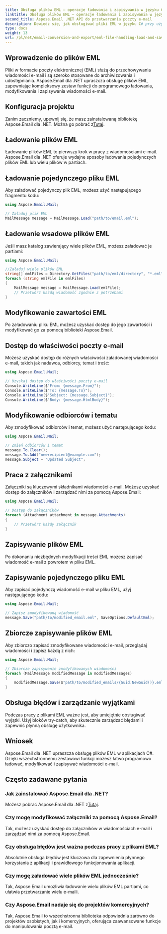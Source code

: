 ```yaml
---
title: Obsługa plików EML — operacje ładowania i zapisywania w języku C#
linktitle: Obsługa plików EML — operacje ładowania i zapisywania w języku C#
second_title: Aspose.Email .NET API do przetwarzania poczty e-mail
description: Dowiedz się, jak obsługiwać pliki EML w języku C# przy użyciu Aspose.Email dla .NET. Przewodnik krok po kroku z przykładami kodu umożliwiającymi ładowanie, modyfikowanie i zapisywanie wiadomości e-mail.
type: docs
weight: 13
url: /pl/net/email-conversion-and-export/eml-file-handling-load-and-save-operations-in-csharp/
---
```


## Wprowadzenie do plików EML

Pliki w formacie poczty elektronicznej (EML) służą do przechowywania wiadomości e-mail i są szeroko stosowane do archiwizowania i udostępniania. Aspose.Email dla .NET upraszcza obsługę plików EML, zapewniając kompleksowy zestaw funkcji do programowego ładowania, modyfikowania i zapisywania wiadomości e-mail.

## Konfiguracja projektu

 Zanim zaczniemy, upewnij się, że masz zainstalowaną bibliotekę Aspose.Email dla .NET. Można go pobrać z[Tutaj](https://releases.aspose.com/email/net).

## Ładowanie plików EML

Ładowanie plików EML to pierwszy krok w pracy z wiadomościami e-mail. Aspose.Email dla .NET oferuje wydajne sposoby ładowania pojedynczych plików EML lub wielu plików w partiach.

## Ładowanie pojedynczego pliku EML

Aby załadować pojedynczy plik EML, możesz użyć następującego fragmentu kodu:

```csharp
using Aspose.Email.Mail;

// Załaduj plik EML
MailMessage message = MailMessage.Load("path/to/email.eml");
```

## Ładowanie wsadowe plików EML

Jeśli masz katalog zawierający wiele plików EML, możesz załadować je partiami:

```csharp
using Aspose.Email.Mail;

//Załaduj wiele plików EML
string[] emlFiles = Directory.GetFiles("path/to/eml/directory", "*.eml");
foreach (string emlFile in emlFiles)
{
    MailMessage message = MailMessage.Load(emlFile);
    // Przetwórz każdą wiadomość zgodnie z potrzebami
}
```

## Modyfikowanie zawartości EML

Po załadowaniu pliku EML możesz uzyskać dostęp do jego zawartości i modyfikować go za pomocą biblioteki Aspose.Email.

## Dostęp do właściwości poczty e-mail

Możesz uzyskać dostęp do różnych właściwości załadowanej wiadomości e-mail, takich jak nadawca, odbiorcy, temat i treść:

```csharp
using Aspose.Email.Mail;

// Uzyskaj dostęp do właściwości poczty e-mail
Console.WriteLine($"From: {message.From}");
Console.WriteLine($"To: {message.To}");
Console.WriteLine($"Subject: {message.Subject}");
Console.WriteLine($"Body: {message.HtmlBody}");
```

## Modyfikowanie odbiorców i tematu

Aby zmodyfikować odbiorców i temat, możesz użyć następującego kodu:

```csharp
using Aspose.Email.Mail;

// Zmień odbiorców i temat
message.To.Clear();
message.To.Add("newrecipient@example.com");
message.Subject = "Updated Subject";
```

## Praca z załącznikami

Załączniki są kluczowymi składnikami wiadomości e-mail. Możesz uzyskać dostęp do załączników i zarządzać nimi za pomocą Aspose.Email:

```csharp
using Aspose.Email.Mail;

// Dostęp do załączników
foreach (Attachment attachment in message.Attachments)
{
    // Przetwórz każdy załącznik
}
```

## Zapisywanie plików EML

Po dokonaniu niezbędnych modyfikacji treści EML możesz zapisać wiadomość e-mail z powrotem w pliku EML.

## Zapisywanie pojedynczego pliku EML

Aby zapisać pojedynczą wiadomość e-mail w pliku EML, użyj następującego kodu:

```csharp
using Aspose.Email.Mail;

// Zapisz zmodyfikowaną wiadomość
message.Save("path/to/modified_email.eml", SaveOptions.DefaultEml);
```

## Zbiorcze zapisywanie plików EML

Aby zbiorczo zapisać zmodyfikowane wiadomości e-mail, przeglądaj wiadomości i zapisz każdą z nich:

```csharp
using Aspose.Email.Mail;

// Zbiorcze zapisywanie zmodyfikowanych wiadomości
foreach (MailMessage modifiedMessage in modifiedMessages)
{
    modifiedMessage.Save($"path/to/modified_emails/{Guid.NewGuid()}.eml", SaveOptions.DefaultEml);
}
```

## Obsługa błędów i zarządzanie wyjątkami

Podczas pracy z plikami EML ważne jest, aby umiejętnie obsługiwać wyjątki. Użyj bloków try-catch, aby skutecznie zarządzać błędami i zapewnić płynną obsługę użytkownika.

## Wniosek

Aspose.Email dla .NET upraszcza obsługę plików EML w aplikacjach C#. Dzięki wszechstronnemu zestawowi funkcji możesz łatwo programowo ładować, modyfikować i zapisywać wiadomości e-mail.

## Często zadawane pytania

### Jak zainstalować Aspose.Email dla .NET?

 Możesz pobrać Aspose.Email dla .NET z[Tutaj](https://releases.aspose.com/email/net).

### Czy mogę modyfikować załączniki za pomocą Aspose.Email?

Tak, możesz uzyskać dostęp do załączników w wiadomościach e-mail i zarządzać nimi za pomocą Aspose.Email.

### Czy obsługa błędów jest ważna podczas pracy z plikami EML?

Absolutnie obsługa błędów jest kluczowa dla zapewnienia płynnego korzystania z aplikacji i prawidłowego funkcjonowania aplikacji.

### Czy mogę załadować wiele plików EML jednocześnie?

Tak, Aspose.Email umożliwia ładowanie wielu plików EML partiami, co ułatwia przetwarzanie wielu e-maili.

### Czy Aspose.Email nadaje się do projektów komercyjnych?

Tak, Aspose.Email to wszechstronna biblioteka odpowiednia zarówno do projektów osobistych, jak i komercyjnych, oferująca zaawansowane funkcje do manipulowania pocztą e-mail.
